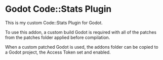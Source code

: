 # Godot Code::Stats Plugin

This is my custom Code::Stats Plugin for Godot.

To use this addon, a custom build Godot is required with all of the patches from the patches folder applied before compilation.

When a custom patched Godot is used, the addons folder can be copied to a Godot project, the Access Token set and enabled.
